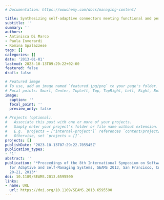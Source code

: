 ```yaml
---
# Documentation: https://wowchemy.com/docs/managing-content/

title: Synthesizing self-adaptive connectors meeting functional and performance concerns
subtitle: ''
summary: ''
authors:
- Antinisca Di Marco
- Paola Inverardi
- Romina Spalazzese
tags: []
categories: []
date: '2013-01-01'
lastmod: 2023-10-13T09:29:22+02:00
featured: false
draft: false

# Featured image
# To use, add an image named `featured.jpg/png` to your page's folder.
# Focal points: Smart, Center, TopLeft, Top, TopRight, Left, Right, BottomLeft, Bottom, BottomRight.
image:
  caption: ''
  focal_point: ''
  preview_only: false

# Projects (optional).
#   Associate this post with one or more of your projects.
#   Simply enter your project's folder or file name without extension.
#   E.g. `projects = ["internal-project"]` references `content/project/deep-learning/index.md`.
#   Otherwise, set `projects = []`.
projects: []
publishDate: '2023-10-13T07:29:22.705545Z'
publication_types:
- '1'
abstract: ''
publication: '*Proceedings of the 8th International Symposium on Software Engineering
  for Adaptive and Self-Managing Systems, SEAMS 2013, San Francisco, CA, USA, May
  20-21, 2013*'
doi: 10.1109/SEAMS.2013.6595500
links:
- name: URL
  url: https://doi.org/10.1109/SEAMS.2013.6595500
---
```

